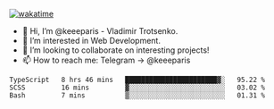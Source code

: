 [![wakatime](https://wakatime.com/badge/user/c870cb52-6768-4596-a64c-c5e007ab8468.svg?style=flat-square)](https://wakatime.com/@c870cb52-6768-4596-a64c-c5e007ab8468)

- 👋 Hi, I’m @keeeparis - Vladimir Trotsenko.
- 👀 I’m interested in Web Development.
- 💞️ I’m looking to collaborate on interesting projects!
- 📫 How to reach me: Telegram -> @keeeparis

<!--START_SECTION:waka-->
```text
TypeScript   8 hrs 46 mins   ███████████████████████▓░   95.22 % 
SCSS         16 mins         ▓░░░░░░░░░░░░░░░░░░░░░░░░   03.02 % 
Bash         7 mins          ▒░░░░░░░░░░░░░░░░░░░░░░░░   01.31 % 
```
<!--END_SECTION:waka-->
